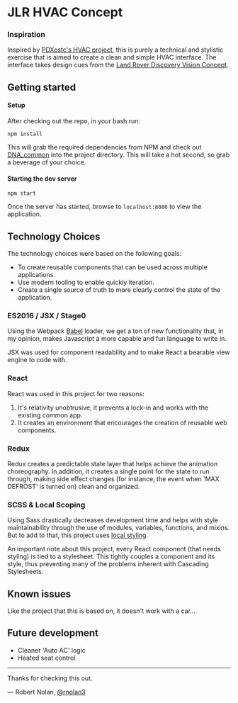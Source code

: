 # JLR HVAC Concept


### Inspiration

Inspired by [PDXostc's HVAC project](https://github.com/PDXostc/hvac), this is purely a technical and stylistic exercise that is aimed to create a clean and simple HVAC interface. The interface takes design cues from the [Land Rover Discovery Vision Concept](http://www.landroverusa.com/future-vehicles/discovery-vision-concept.html).


## Getting started

#### Setup

After checking out the repo, in your bash run:

```
npm install
```

This will grab the required dependencies from NPM and check out [DNA_common](https://github.com/PDXostc/DNA_common) into the project directory. This will take a hot second, so grab a beverage of your choice.

#### Starting the dev server

```
npm start
```

Once the server has started, browse to `localhost:8080` to view the application.


## Technology Choices

The technology choices were based on the following goals:

* To create reusable components that can be used across multiple applications.
* Use modern tooling to enable quickly iteration.
* Create a single source of truth to more clearly control the state of the application.

### ES2016 / JSX / Stage0

Using the Webpack [Babel](https://babeljs.io/) loader, we get a ton of new functionality that, in my opinion, makes Javascript a more capable and fun language to write in.

JSX was used for component readability and to make React a bearable view engine to code with.

### React

React was used in this project for two reasons:
1. It's relativity unobtrusive, it prevents a lock-in and works with the existing common app.
1. It creates an environment that encourages the creation of reusable web components.

### Redux

Redux creates a predictable state layer that helps achieve the animation choreography. In addition, it creates a single point for the state to run through, making side effect changes (for instance, the event when 'MAX DEFROST' is turned on) clean and organized.

### SCSS & Local Scoping

Using Sass drastically decreases development time and helps with style maintainability through the use of modules, variables, functions, and mixins. But to add to that, this project uses [local styling](https://medium.com/seek-ui-engineering/the-end-of-global-css-90d2a4a06284#.s7erpepdt).

An important note about this project, every React component (that needs styling) is tied to a stylesheet. This tightly couples a component and its style, thus preventing many of the problems inherent with Cascading Stylesheets.


## Known issues

Like the project that this is based on, it doesn't work with a car...

## Future development

* Cleaner 'Auto AC' logic
* Heated seat control

___

Thanks for checking this out.

— Robert Nolan, [@rnolan3](https://github.com/rnolan3)
